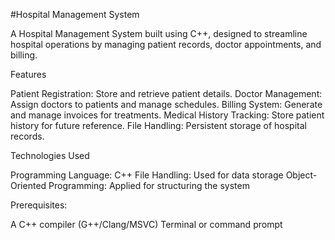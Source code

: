  #Hospital Management System
 
A Hospital Management System built using C++, designed to streamline hospital operations by managing patient records, doctor appointments, and billing.


Features

Patient Registration: Store and retrieve patient details.
Doctor Management: Assign doctors to patients and manage schedules.
Billing System: Generate and manage invoices for treatments.
Medical History Tracking: Store patient history for future reference.
File Handling: Persistent storage of hospital records.

Technologies Used

Programming Language: C++
File Handling: Used for data storage
Object-Oriented Programming: Applied for structuring the system

Prerequisites:

A C++ compiler (G++/Clang/MSVC)
Terminal or command prompt
